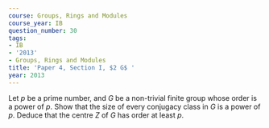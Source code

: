 ```yaml
---
course: Groups, Rings and Modules
course_year: IB
question_number: 30
tags:
- IB
- '2013'
- Groups, Rings and Modules
title: 'Paper 4, Section I, $2 G$ '
year: 2013
---
```




Let $p$ be a prime number, and $G$ be a non-trivial finite group whose order is a power of $p$. Show that the size of every conjugacy class in $G$ is a power of $p$. Deduce that the centre $Z$ of $G$ has order at least $p$.